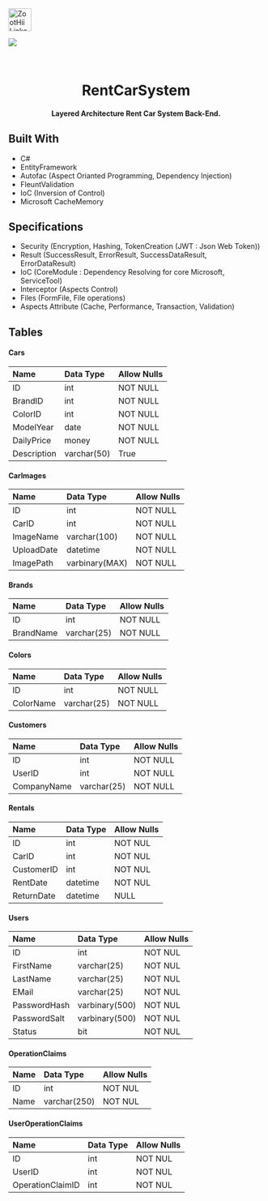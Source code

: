 <a href="https://www.linkedin.com/in/zoothii/">
<img alt="ZootHii Linkedin" src="https://user-images.githubusercontent.com/34456517/108375286-dd237b80-7212-11eb-981a-c5391863b7f6.png" width=45" height="45">
</a>

<a href="mailto:ahmet-yildirim_5858@outlook.com"><img src="https://img.shields.io/badge/Outlook-0078D4.svg?&style=for-the-badge&logo=microsoft%20outlook&logoColor=white" /></a>


<br/>
<p align="center">
  <h1 align="center">RentCarSystem</h1>
<p align="center">
  <h4 align="center">Layered Architecture Rent Car System Back-End.</h4>
    
 
## Built With
<ul>
  <li>C#</li>
  <li>EntityFramework</li>
  <li>Autofac (Aspect Orianted Programming, Dependency Injection)</li>
  <li>FleuntValidation</li>
  <li>IoC (Inversion of Control)</li>
  <li>Microsoft CacheMemory</li>
</ul>

## Specifications
<ul>
  <li>Security (Encryption, Hashing, TokenCreation (JWT : Json Web Token))</li>
  <li>Result (SuccessResult, ErrorResult, SuccessDataResult, ErrorDataResult)</li>
  <li>IoC (CoreModule : Dependency Resolving for core Microsoft, ServiceTool)</li>
  <li>Interceptor (Aspects Control)</li>
  <li>Files (FormFile, File operations)</li>
  <li>Aspects Attribute (Cache, Performance, Transaction, Validation)</li>
</ul>

## Tables
#### Cars

| Name        | Data Type     | Allow Nulls |
| :---------- | :------------ | :---------- |
| ID          | int           | NOT NULL    |
| BrandID     | int           | NOT NULL    |
| ColorID     | int           | NOT NULL    |
| ModelYear   | date          | NOT NULL    |
| DailyPrice  | money         | NOT NULL    |
| Description | varchar(50)   | True        |

#### CarImages

| Name       | Data Type      | Allow Nulls |
| :--------- | :------------- | :---------- |
| ID         | int            | NOT NULL    |
| CarID      | int            | NOT NULL    |
| ImageName  | varchar(100)   | NOT NULL    |
| UploadDate | datetime       | NOT NULL    |
| ImagePath  | varbinary(MAX) | NOT NULL    |

#### Brands

| Name      | Data Type    | Allow Nulls |
| :-------- | :----------- | :---------- |
| ID        | int          | NOT NULL    |
| BrandName | varchar(25)  | NOT NULL    |

#### Colors

| Name      | Data Type    | Allow Nulls |
| :-------- | :----------- | :---------- |
| ID        | int          | NOT NULL    |
| ColorName | varchar(25)  | NOT NULL    |

#### Customers

| Name        | Data Type   | Allow Nulls |
| :---------- | :---------- | :---------- |
| ID          | int         | NOT NULL    |
| UserID      | int         | NOT NULL    |
| CompanyName | varchar(25) | NOT NULL    |

#### Rentals

| Name       | Data Type | Allow Nulls |
| :--------- | :-------- | :---------- |
| ID         | int       | NOT NUL     |
| CarID      | int       | NOT NUL     |
| CustomerID | int       | NOT NUL     |
| RentDate   | datetime  | NOT NUL     |
| ReturnDate | datetime  | NULL        |

#### Users

| Name         | Data Type      | Allow Nulls |
| :----------- | :------------- | :---------- |
| ID           | int            | NOT NUL     |
| FirstName    | varchar(25)    | NOT NUL     |
| LastName     | varchar(25)    | NOT NUL     |
| EMail        | varchar(25)    | NOT NUL     |
| PasswordHash | varbinary(500) | NOT NUL     |
| PasswordSalt | varbinary(500) | NOT NUL     |
| Status       | bit            | NOT NUL     |

#### OperationClaims

| Name | Data Type    | Allow Nulls |
| :--- | :----------- | :---------- |
| ID   | int          | NOT NUL     |
| Name | varchar(250) | NOT NUL     |

#### UserOperationClaims

| Name             | Data Type | Allow Nulls |
| :--------------- | :-------- | :---------- |
| ID               | int       | NOT NUL     |
| UserID           | int       | NOT NUL     |
| OperationClaimID | int       | NOT NUL     |

